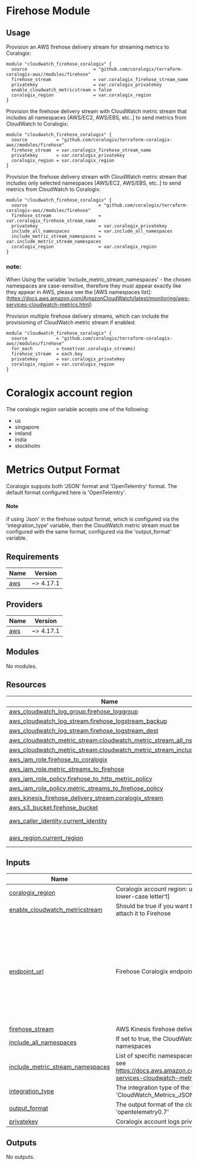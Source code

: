 # Firehose Module

## Usage
Provision an AWS firehose delivery stream for streaming metrics to Coralogix:
```
module "cloudwatch_firehose_coralogix" {
  source                         = "github.com/coralogix/terraform-coralogix-aws//modules/firehose"
  firehose_stream                = var.coralogix_firehose_stream_name
  privatekey                     = var.coralogix_privatekey
  enable_cloudwatch_metricstream = false
  coralogix_region               = var.coralogix_region
}
```

Provision the firehose delivery stream with CloudWatch metric stream that includes all namespaces [AWS/EC2, AWS/EBS, etc..]
to send metrics from CloudWatch to Coralogix:
```
module "cloudwatch_firehose_coralogix" {
  source           = "github.com/coralogix/terraform-coralogix-aws//modules/firehose"
  firehose_stream  = var.coralogix_firehose_stream_name
  privatekey       = var.coralogix_privatekey
  coralogix_region = var.coralogix_region
}
```

Provision the firehose delivery stream with CloudWatch metric stream that includes only selected namespaces [AWS/EC2, AWS/EBS, etc..]
to send metrics from CloudWatch to Coralogix:
```
module "cloudwatch_firehose_coralogix" {
  source                           = "github.com/coralogix/terraform-coralogix-aws//modules/firehose"
  firehose_stream                  = var.coralogix_firehose_stream_name
  privatekey                       = var.coralogix_privatekey
  include_all_namespaces           = var.include_all_namespaces
  include_metric_stream_namespaces = var.include_metric_stream_namespaces
  coralogix_region                 = var.coralogix_region
}
```
### note:
When Using the variable 'include_metric_stream_namespaces' - the chosen namespaces are case-sensitive, therefore they must appear exactly like they appear in AWS, please see the [AWS namespaces list]: 
(https://docs.aws.amazon.com/AmazonCloudWatch/latest/monitoring/aws-services-cloudwatch-metrics.html)

Provision multiple firehose delivery streams, which can include the provisioning of CloudWatch metric stream if enabled:
```
module "cloudwatch_firehose_coralogix" {
  source           = "github.com/coralogix/terraform-coralogix-aws//modules/firehose"
  for_each         = toset(var.coralogix_streams)
  firehose_stream  = each.key
  privatekey       = var.coralogix_privatekey
  coralogix_region = var.coralogix_region
}
```

# Coralogix account region
The coralogix region variable accepts one of the following:
* us
* singapore
* ireland
* india
* stockholm

# Metrics Output Format
Coralogix suppots both 'JSON' format and 'OpenTelemtry' format. 
The default format configured here is 'OpenTelemtry'. 
#### Note
if using 'Json' in the firehose output format, which is configured via the 'integration_type' variable,
then the CloudWatch metric stream must be configured with the same format, configured via the 'output_format' variable.



<!-- BEGIN_TF_DOCS -->
## Requirements

| Name | Version |
|------|---------|
| <a name="requirement_aws"></a> [aws](#requirement\_aws) | ~> 4.17.1 |

## Providers

| Name | Version |
|------|---------|
| <a name="provider_aws"></a> [aws](#provider\_aws) | ~> 4.17.1 |

## Modules

No modules.

## Resources

| Name | Type |
|------|------|
| [aws_cloudwatch_log_group.firehose_loggroup](https://registry.terraform.io/providers/hashicorp/aws/latest/docs/resources/cloudwatch_log_group) | resource |
| [aws_cloudwatch_log_stream.firehose_logstream_backup](https://registry.terraform.io/providers/hashicorp/aws/latest/docs/resources/cloudwatch_log_stream) | resource |
| [aws_cloudwatch_log_stream.firehose_logstream_dest](https://registry.terraform.io/providers/hashicorp/aws/latest/docs/resources/cloudwatch_log_stream) | resource |
| [aws_cloudwatch_metric_stream.cloudwatch_metric_stream_all_ns](https://registry.terraform.io/providers/hashicorp/aws/latest/docs/resources/cloudwatch_metric_stream) | resource |
| [aws_cloudwatch_metric_stream.cloudwatch_metric_stream_included_ns](https://registry.terraform.io/providers/hashicorp/aws/latest/docs/resources/cloudwatch_metric_stream) | resource |
| [aws_iam_role.firehose_to_coralogix](https://registry.terraform.io/providers/hashicorp/aws/latest/docs/resources/iam_role) | resource |
| [aws_iam_role.metric_streams_to_firehose](https://registry.terraform.io/providers/hashicorp/aws/latest/docs/resources/iam_role) | resource |
| [aws_iam_role_policy.firehose_to_http_metric_policy](https://registry.terraform.io/providers/hashicorp/aws/latest/docs/resources/iam_role_policy) | resource |
| [aws_iam_role_policy.metric_streams_to_firehose_policy](https://registry.terraform.io/providers/hashicorp/aws/latest/docs/resources/iam_role_policy) | resource |
| [aws_kinesis_firehose_delivery_stream.coralogix_stream](https://registry.terraform.io/providers/hashicorp/aws/latest/docs/resources/kinesis_firehose_delivery_stream) | resource |
| [aws_s3_bucket.firehose_bucket](https://registry.terraform.io/providers/hashicorp/aws/latest/docs/resources/s3_bucket) | resource |
| [aws_caller_identity.current_identity](https://registry.terraform.io/providers/hashicorp/aws/latest/docs/data-sources/caller_identity) | data source |
| [aws_region.current_region](https://registry.terraform.io/providers/hashicorp/aws/latest/docs/data-sources/region) | data source |

## Inputs

| Name | Description | Type | Default | Required |
|------|-------------|------|---------|:--------:|
| <a name="input_coralogix_region"></a> [coralogix\_region](#input\_coralogix\_region) | Coralogix account region: us, singapore, ireland, india, stockholm [in lower-case letterד] | `any` | n/a | yes |
| <a name="input_enable_cloudwatch_metricstream"></a> [enable\_cloudwatch\_metricstream](#input\_enable\_cloudwatch\_metricstream) | Should be true if you want to create a new Cloud Watch metric stream and attach it to Firehose | `bool` | `true` | no |
| <a name="input_endpoint_url"></a> [endpoint\_url](#input\_endpoint\_url) | Firehose Coralogix endpoint | `map(any)` | <pre>{<br>  "india": {<br>    "url": "https://firehose-ingress.coralogix.in/firehose"<br>  },<br>  "ireland": {<br>    "url": "https://firehose-ingress.coralogix.com/firehose"<br>  },<br>  "singapore": {<br>    "url": "https://firehose-ingress.coralogixsg.com/firehose"<br>  },<br>  "stockholm": {<br>    "url": "https://firehose-ingress.eu2.coralogix.com/firehose"<br>  },<br>  "us": {<br>    "url": "https://firehose-ingress.coralogix.us/firehose"<br>  }<br>}</pre> | no |
| <a name="input_firehose_stream"></a> [firehose\_stream](#input\_firehose\_stream) | AWS Kinesis firehose delivery stream name | `string` | n/a | yes |
| <a name="input_include_all_namespaces"></a> [include\_all\_namespaces](#input\_include\_all\_namespaces) | If set to true, the CloudWatch metric stream will include all available namespaces | `bool` | `true` | no |
| <a name="input_include_metric_stream_namespaces"></a> [include\_metric\_stream\_namespaces](#input\_include\_metric\_stream\_namespaces) | List of specific namespaces to include in the CloudWatch metric stream, see https://docs.aws.amazon.com/AmazonCloudWatch/latest/monitoring/aws-services-cloudwatch-metrics.html | `list(string)` | `[]` | no |
| <a name="input_integration_type"></a> [integration\_type](#input\_integration\_type) | The integration type of the firehose delivery stream: 'CloudWatch\_Metrics\_JSON' or 'CloudWatch\_Metrics\_OpenTelemetry070' | `string` | `"CloudWatch_Metrics_OpenTelemetry070"` | no |
| <a name="input_output_format"></a> [output\_format](#input\_output\_format) | The output format of the cloudwatch metric stream: 'json' or 'opentelemetry0.7' | `string` | `"opentelemetry0.7"` | no |
| <a name="input_privatekey"></a> [privatekey](#input\_privatekey) | Coralogix account logs private key | `any` | n/a | yes |

## Outputs

No outputs.
<!-- END_TF_DOCS -->